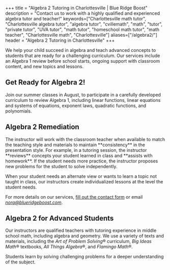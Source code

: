 +++
title = "Algebra 2 Tutoring in Charlottesville | Blue Ridge Boost"
description = "Contact us to work with a highly qualified and experienced algebra tutor and teacher!"
keywords=["Charlottesville math tutor", "Charlottesville algebra tutor", "algebra tutor", "cvillemath", "math", "tutor", "private tutor", "UVA tutor", "math tutor",  "homeschool math tutor", "math teacher", "Charlottesville math", "Charlottesville"]
aliases=["/algebra2/"]
header = "Algebra 2 Tutoring in Charlottesville"
+++

<div class="container">

<div class="row">

<div class="col left">

We help your child succeed in algebra and teach advanced concepts to students that are ready for a challenging curriculum. Our services include an Algebra 1 review before school starts, ongoing support with classroom content, and new topics and lessons.

<h2> Get Ready for Algebra 2! </h2>

Join our summer classes in August, to participate in a carefully developed curriculum to review Algebra 1, including linear functions, linear equations and systems of equations, exponent laws, quadratic functions, and polynomials.

<!-- <b>To secure your spot in one of our review sessions <a href="https://get-ready-for-the-next-school-year-with-math-reviews.cheddarup.com">signup here!</a></b>  -->


<h2> Algebra 2 Remediation </h2>
The instructor will work with the classroom teacher when available to match the teaching style and materials to maintain **consistency** in the presentation style. For example, in a tutoring session, the instructor **reviews** concepts your student learned in class and **assists with homework**. If the student needs more practice, the instructor proposes new problems for the student to solve independently.

When your student needs an alternate view or wants to learn a topic not taught in class, our instructors create individualized lessons at the level the student needs.

For more details on our services, <a href="/contact/">fill out the contact form</a> or email  <a href="mailto:nora@blueridgeboost.com"><em>nora@blueridgeboost.com</em></a>. 

<h2> Algebra 2 for Advanced Students </h2>

Our instructors are qualified teachers with tutoring experience in middle school math, including algebra and geometry. We use a variety of texts and materials, including the *Art of Problem Solving*&reg; curriculum, *Big Ideas Math*&reg; textbooks, *All Things Algebra*&reg;, and *Flamingo Math*&reg;.

Students learn by solving challenging problems for a deeper understanding of the subject. 

</div></div></div>
